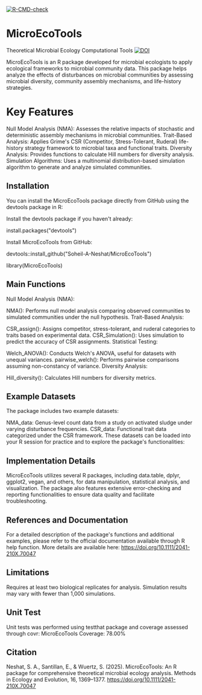   <!-- badges: start -->
  [![R-CMD-check](https://github.com/Soheil-A-Neshat/MicroEcoTools/actions/workflows/R-CMD-check.yaml/badge.svg)](https://github.com/Soheil-A-Neshat/MicroEcoTools/actions/workflows/R-CMD-check.yaml)
  <!-- badges: end -->

# MicroEcoTools
Theoretical Microbial Ecology Computational Tools
[![DOI](https://zenodo.org/badge/DOI/10.1111/2041-210X.70047.svg)](https://doi.org/10.1111/2041-210X.70047)


MicroEcoTools is an R package developed for microbial ecologists to apply ecological frameworks to microbial community data. This package helps analyze the effects of disturbances on microbial communities by assessing microbial diversity, community assembly mechanisms, and life-history strategies.

# Key Features
Null Model Analysis (NMA): Assesses the relative impacts of stochastic and deterministic assembly mechanisms in microbial communities.
Trait-Based Analysis: Applies Grime's CSR (Competitor, Stress-Tolerant, Ruderal) life-history strategy framework to microbial taxa and functional traits.
Diversity Analysis: Provides functions to calculate Hill numbers for diversity analysis.
Simulation Algorithms: Uses a multinomial distribution-based simulation algorithm to generate and analyze simulated communities.

## Installation
You can install the MicroEcoTools package directly from GitHub using the devtools package in R:

Install the devtools package if you haven't already:

install.packages("devtools")

Install MicroEcoTools from GitHub:

devtools::install_github("Soheil-A-Neshat/MicroEcoTools")

library(MicroEcoTools)

## Main Functions
Null Model Analysis (NMA):

NMA(): Performs null model analysis comparing observed communities to simulated communities under the null hypothesis.
Trait-Based Analysis:

CSR_assign(): Assigns competitor, stress-tolerant, and ruderal categories to traits based on experimental data.
CSR_Simulation(): Uses simulation to predict the accuracy of CSR assignments.
Statistical Testing:

Welch_ANOVA(): Conducts Welch's ANOVA, useful for datasets with unequal variances.
pairwise_welch(): Performs pairwise comparisons assuming non-constancy of variance.
Diversity Analysis:

Hill_diversity(): Calculates Hill numbers for diversity metrics.

## Example Datasets
The package includes two example datasets:

NMA_data: Genus-level count data from a study on activated sludge under varying disturbance frequencies.
CSR_data: Functional trait data categorized under the CSR framework.
These datasets can be loaded into your R session for practice and to explore the package's functionalities:

## Implementation Details
MicroEcoTools utilizes several R packages, including data.table, dplyr, ggplot2, vegan, and others, for data manipulation, statistical analysis, and visualization. The package also features extensive error-checking and reporting functionalities to ensure data quality and facilitate troubleshooting.

## References and Documentation
For a detailed description of the package's functions and additional examples, please refer to the official documentation available through R help function.
More details are available here: https://doi.org/10.1111/2041-210X.70047

## Limitations
Requires at least two biological replicates for analysis.
Simulation results may vary with fewer than 1,000 simulations.

## Unit Test
Unit tests was performed using testthat package and coverage assessed through covr:
  MicroEcoTools Coverage: 78.00%

## Citation
Neshat, S. A., Santillan, E., & Wuertz, S. (2025). MicroEcoTools: An R package for comprehensive theoretical microbial ecology analysis. Methods in Ecology and Evolution, 16, 1369–1377. https://doi.org/10.1111/2041-210X.70047

